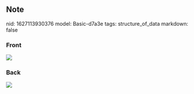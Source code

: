 ## Note
nid: 1627113930376
model: Basic-d7a3e
tags: structure_of_data
markdown: false

### Front
<img src="paste-4dc9a0694400d3ae7aba660d37b146d042225dd3.jpg">

### Back
<img src="paste-c6ceac3ef4e5a3891e29df00096c2f122b9c3a3e.jpg">
